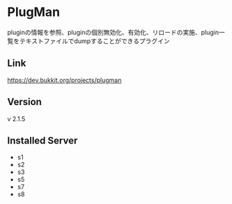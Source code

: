 # PlugMan
pluginの情報を参照、pluginの個別無効化、有効化、リロードの実施、plugin一覧をテキストファイルでdumpすることができるプラグイン

## Link
https://dev.bukkit.org/projects/plugman

## Version
v 2.1.5

## Installed Server
- s1
- s2
- s3
- s5
- s7
- s8
